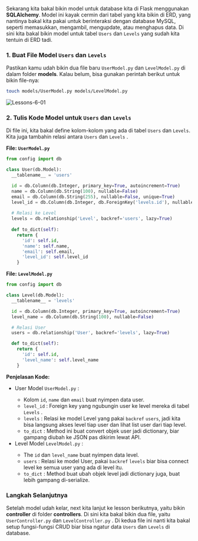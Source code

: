 <div class="space-y-3">
  <p>
    Sekarang kita bakal bikin model untuk database kita di Flask menggunakan <b>SQLAlchemy</b>. Model ini kayak cermin dari tabel yang kita bikin di ERD, yang nantinya bakal kita pakai untuk berinteraksi dengan database MySQL, seperti memasukkan, mengambil, mengupdate, atau menghapus data. Di sini kita bakal bikin model untuk tabel <code>Users</code> dan <code>Levels</code> yang sudah kita tentuin di ERD tadi.
  </p>
</div>


<div class="space-y-3">
  <h3 class="text-lg leading-snug dark:text-zinc-300"><strong>1. Buat File Model <code>Users</code> dan <code>Levels</code></strong></h3>
  <p>
    Pastikan kamu udah bikin dua file baru <code>UserModel.py</code> dan <code>LevelModel.py</code> di dalam folder <b>models</b>. Kalau belum, bisa gunakan perintah berikut untuk bikin file-nya:
  </p>

```bash
touch models/UserModel.py models/LevelModel.py
```

  <p class="rounded-xl w-full border border-zinc-200 dark:border-zinc-800">
    <img 
      src="https://res.cloudinary.com/aiiimmmm/image/upload/v1731231199/Screenshot_2024-11-10_040341_zdai2k.png" 
      alt="Lessons-6-01"
    />
  </p>
</div>


<div class="space-y-3">
  <h3 class="text-lg leading-snug dark:text-zinc-300"><strong>2. Tulis Kode Model untuk <code>Users</code> dan <code>Levels</code></strong></h3>
  <p>
    Di file ini, kita bakal define kolom-kolom yang ada di tabel <code>Users</code> dan <code>Levels</code>. Kita juga tambahin relasi antara <code>Users</code> dan <code>Levels</code> .
  </p>

  <p><b>File: <code>UserModel.py</code></b></p>

```py
from config import db

class User(db.Model):
  __tablename__ = 'users'

  id = db.Column(db.Integer, primary_key=True, autoincrement=True)
  name = db.Column(db.String(100), nullable=False)
  email = db.Column(db.String(255), nullable=False, unique=True)
  level_id = db.Column(db.Integer, db.ForeignKey('levels.id'), nullable=False)
  
  # Relasi ke Level 
  levels = db.relationship('Level', backref='users', lazy=True)
  
  def to_dict(self):
    return {
      'id': self.id,
      'name': self.name,
      'email': self.email,
      'level_id': self.level_id
    }
```

  <p><b>File: <code>LevelModel.py</code></b></p>

```py
from config import db

class Level(db.Model):
  __tablename__ = 'levels'

  id = db.Column(db.Integer, primary_key=True, autoincrement=True)
  level_name = db.Column(db.String(100), nullable=False)

  # Relasi User
  users = db.relationship('User', backref='levels', lazy=True)

  def to_dict(self):
    return {
      'id': self.id,
      'level_name': self.level_name
    }
```

  <p><b>Penjelasan Kode:</b></p>
  <div class="content">
    <ul className="list-decimal space-y-3 pb-2 pl-10">
      <li>User Model <code>UserModel.py</code> :</li>
      <ul className="list-disc space-y-3 pb-2 pl-10">
        <li>Kolom <code>id</code>, <code>name</code> dan <code>email</code> buat nyimpen data user.</li>
        <li><code>level_id</code> : Foreign key yang ngubungin user ke level mereka di tabel <code>Levels</code> .</li>
        <li><code>levels</code> : Relasi ke model Level yang pakai <code>backref</code> <code>users</code>, jadi kita bisa langsung akses level tiap user dan lihat list user dari tiap level.</li>
        <li><code>to_dict</code> : Method ini buat convert objek user jadi dictionary, biar gampang diubah ke JSON pas dikirim lewat API.</li>
      </ul>
      <li>Level Model <code>LevelModel.py</code> :</li>
      <ul className="list-disc space-y-3 pb-2 pl-10">
        <li>The <code>id</code> dan <code>level_name</code> buat nyimpen data level.</li>
        <li><code>users</code> : Relasi ke model User, pakai <code>backref</code> <code>levels</code> biar bisa connect level ke semua user yang ada di level itu.</li>
        <li><code>to_dict</code> : Method buat ubah objek level jadi dictionary juga, buat lebih gampang di-serialize.</li>
      </ul>
    </ul>
  </div>
</div>

<div class="space-y-3">
  <h3 class="text-lg leading-snug dark:text-zinc-300"><strong>Langkah Selanjutnya</strong></h3>
  <p>
    Setelah model udah kelar, next kita lanjut ke lesson berikutnya, yaitu bikin <b>controller</b> di folder <b>controllers</b>. Di sini kita bakal bikin dua file, yaitu <code>UserController.py</code> dan <code>LevelController.py</code> . Di kedua file ini nanti kita bakal setup fungsi-fungsi CRUD biar bisa ngatur data <code>Users</code> dan <code>Levels</code> di database.
  </p>
</div>